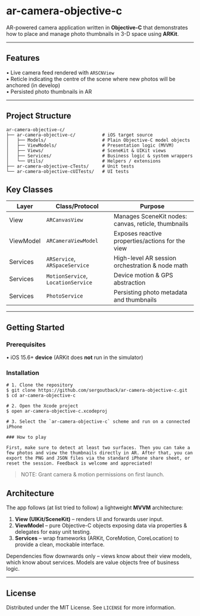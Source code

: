 # ar-camera-objective-c

AR-powered camera application written in **Objective-C** that demonstrates how to place and manage photo thumbnails in 3-D space using **ARKit**.

---

## Features

• Live camera feed rendered with `ARSCNView`  
• Reticle indicating the centre of the scene where new photos will be anchored (in develop)  
• Persisted photo thumbnails in AR

---

## Project Structure

```
ar-camera-objective-c/
├── ar-camera-objective-c/          # iOS target source
│   ├── Models/                     # Plain Objective-C model objects
│   ├── ViewModels/                 # Presentation logic (MVVM)
│   ├── Views/                      # SceneKit & UIKit views
│   ├── Services/                   # Business logic & system wrappers
│   └── Utils/                      # Helpers / extensions
├── ar-camera-objective-cTests/     # Unit tests
└── ar-camera-objective-cUITests/   # UI tests
```

## Key Classes

| Layer        | Class/Protocol                    | Purpose |
|--------------|-----------------------------------|---------|
| View         | `ARCanvasView`                    | Manages SceneKit nodes: canvas, reticle, thumbnails |
| ViewModel    | `ARCameraViewModel`               | Exposes reactive properties/actions for the view |
| Services     | `ARService`, `ARSpaceService`     | High-level AR session orchestration & node math |
| Services     | `MotionService`, `LocationService`| Device motion & GPS abstraction |
| Services     | `PhotoService`                    | Persisting photo metadata and thumbnails |

---

## Getting Started

### Prerequisites

• iOS 15.6+ **device** (ARKit does **not** run in the simulator)  

### Installation

```
# 1. Clone the repository
$ git clone https://github.com/sergoutback/ar-camera-objective-c.git
$ cd ar-camera-objective-c

# 2. Open the Xcode project
$ open ar-camera-objective-c.xcodeproj

# 3. Select the `ar-camera-objective-c` scheme and run on a connected iPhone

### How to play

First, make sure to detect at least two surfaces. Then you can take a few photos and view the thumbnails directly in AR. After that, you can export the PNG and JSON files via the standard iPhone share sheet, or reset the session. Feedback is welcome and appreciated!
```

> NOTE: Grant camera & motion permissions on first launch.


## Architecture

The app follows (at list tried to follow) a lightweight **MVVM** architecture:

1. **View (UIKit/SceneKit)** – renders UI and forwards user input.  
2. **ViewModel** – pure Objective-C objects exposing data via properties & delegates for easy unit testing.  
3. **Services** – wrap frameworks (ARKit, CoreMotion, CoreLocation) to provide a clean, mockable interface.

Dependencies flow downwards only – views know about their view models, which know about services. Models are value objects free of business logic.

---

## License

Distributed under the MIT License. See `LICENSE` for more information.
